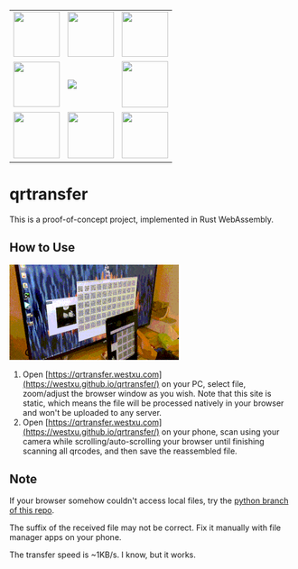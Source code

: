 <table border="0" width="10%" align="center">
  <tr>
    <td><img src="https://img1.github.io/tmp/1.jpg" height="80" width="82"></td>
    <td><img src="https://img1.github.io/tmp/2.jpg" height="80" width="82"></td>
    <td><img src="https://img1.github.io/tmp/3.jpg" height="80" width="82"></td>
  </tr>
  <tr>
    <td><img src="https://img1.github.io/tmp/4.jpg" height="80" width="82"></td>
    <td><img src="https://img.shields.io/github/stars/WestXu/qrtransfer.svg?style=social"></td>
    <td><img src="https://img1.github.io/tmp/6.jpg" height="82" width="82"></td>
  </tr>
   <tr>
    <td><img src="https://img1.github.io/tmp/7.jpg" height="82" width="82"></td>
    <td><img src="https://img1.github.io/tmp/8.jpg" height="82" width="82"></td>
    <td><img src="https://img1.github.io/tmp/9.jpg" height="82" width="82"></td>
  </tr>
</table>

# qrtransfer

This is a proof-of-concept project, implemented in Rust WebAssembly.

## How to Use

![Demo](demo.gif)

1. Open [https://qrtransfer.westxu.com](https://westxu.github.io/qrtransfer/) on your PC, select file, zoom/adjust the browser window as you wish. Note that this site is static, which means the file will be processed natively in your browser and won't be uploaded to any server.
2. Open [https://qrtransfer.westxu.com](https://westxu.github.io/qrtransfer/) on your phone, scan using your camera while scrolling/auto-scrolling your browser until finishing scanning all qrcodes, and then save the reassembled file.

## Note

If your browser somehow couldn't access local files, try the [python branch of this repo](https://github.com/WestXu/qrtransfer/tree/python).

The suffix of the received file may not be correct. Fix it manually with file manager apps on your phone.

The transfer speed is ~1KB/s. I know, but it works.

